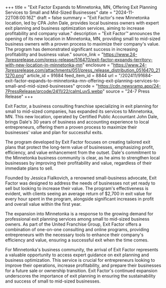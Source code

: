 +++
title = "Exit Factor Expands to Minnetonka, MN, Offering Exit Planning Services to Small and Mid-Sized Businesses"
date = "2024-11-22T08:00:16Z"
draft = false
summary = "Exit Factor's new Minnetonka location, led by CPA John Dale, provides local business owners with expert exit planning and business optimization services, aiming to increase profitability and company value."
description = "Exit Factor™ announces the opening of its new location in Minnetonka, MN, providing small to mid-sized business owners with a proven process to maximize their company's value. The program has demonstrated significant success in increasing profitability and business value."
source_link = "https://www.24-7pressrelease.com/press-release/516470/exit-factor-expands-territory-with-new-location-in-minnetonka-mn"
enclosure = "https://www.24-7pressrelease.com/attachments/051/press_release_distribution_0516470_211270.png"
article_id = 91684
feed_item_id = 8844
url = "/202411/91684-exit-factor-expands-to-minnetonka-mn-offering-exit-planning-services-to-small-and-mid-sized-businesses"
qrcode = "https://cdn.newsramp.app/24-7PressRelease/qrcode/2411/22/calmLuvS.webp"
source = "24-7 Press Release"
+++

<p>Exit Factor, a business consulting franchise specializing in exit planning for small to mid-sized companies, has expanded its services to Minnetonka, MN. This new location, operated by Certified Public Accountant John Dale, brings Dale's 30 years of business and accounting experience to local entrepreneurs, offering them a proven process to maximize their businesses' value and plan for successful exits.</p><p>The program developed by Exit Factor focuses on creating tailored exit plans that protect the long-term value of businesses, emphasizing profit, efficiency, and value enhancement from the outset. Dale's commitment to the Minnetonka business community is clear, as he aims to strengthen local businesses by improving their profitability and value, regardless of their immediate plans to sell.</p><p>Founded by Jessica Fialkovich, a renowned small-business advocate, Exit Factor was designed to address the needs of businesses not yet ready to sell but looking to increase their value. The program's effectiveness is evident, with clients seeing an average return of $2,700 in exit value for every hour spent in the program, alongside significant increases in profit and overall value within the first year.</p><p>The expansion into Minnetonka is a response to the growing demand for professional exit planning services among small to mid-sized business owners. As part of the United Franchise Group, Exit Factor offers a combination of one-on-one consulting and online programs, providing entrepreneurs with the necessary tools to enhance their company's efficiency and value, ensuring a successful exit when the time comes.</p><p>For Minnetonka's business community, the arrival of Exit Factor represents a valuable opportunity to access expert guidance on exit planning and business optimization. This service is crucial for entrepreneurs looking to improve their operations, increase profitability, and prepare their businesses for a future sale or ownership transition. Exit Factor's continued expansion underscores the importance of exit planning in ensuring the sustainability and success of small to mid-sized businesses.</p>